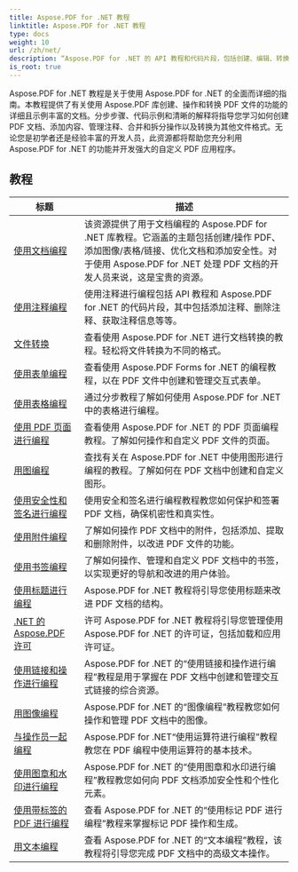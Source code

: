 ```yaml
---
title: Aspose.PDF for .NET 教程
linktitle: Aspose.PDF for .NET 教程
type: docs
weight: 10
url: /zh/net/
description: “Aspose.PDF for .NET 的 API 教程和代码片段，包括创建、编辑、转换、打印以及 PDF 文档处理的更多功能使用”
is_root: true
---
```


Aspose.PDF for .NET 教程是关于使用 Aspose.PDF for .NET 的全面而详细的指南。本教程提供了有关使用 Aspose.PDF 库创建、操作和转换 PDF 文件的功能的详细且示例丰富的文档。分步步骤、代码示例和清晰的解释将指导您学习如何创建 PDF 文档、添加内容、管理注释、合并和拆分操作以及转换为其他文件格式。无论您是初学者还是经验丰富的开发人员，此资源都将帮助您充分利用 Aspose.PDF for .NET 的功能并开发强大的自定义 PDF 应用程序。

## 教程
| 标题 | 描述 |
| --- | --- | 
| [使用文档编程](./programming-with-document/) | 该资源提供了用于文档编程的 Aspose.PDF for .NET 库教程。它涵盖的主题包括创建/操作 PDF、添加图像/表格/链接、优化文档和添加安全性。对于使用 Aspose.PDF for .NET 处理 PDF 文档的开发人员来说，这是宝贵的资源。 |
| [使用注释编程](./annotations/) | 使用注释进行编程包括 API 教程和 Aspose.PDF for .NET 的代码片段，其中包括添加注释、删除注释、获取注释信息等等。 |  
| [文件转换](./document-conversion/) | 查看使用 Aspose.PDF for .NET 进行文档转换的教程。轻松将文件转换为不同的格式。 |
| [使用表单编程](./programming-with-forms/) | 查看使用 Aspose.PDF Forms for .NET 的编程教程，以在 PDF 文件中创建和管理交互式表单。 |
| [使用表格编程](./programming-with-tables/) | 通过分步教程了解如何使用 Aspose.PDF for .NET 中的表格进行编程。 | 
| [使用 PDF 页面进行编程](./programming-with-pdf-pages/) | 查看使用 Aspose.PDF for .NET 的 PDF 页面编程教程。了解如何操作和自定义 PDF 文件的页面。 |
| [用图编程](./programming-with-graphs/) | 查找有关在 Aspose.PDF for .NET 中使用图形进行编程的教程。了解如何在 PDF 文档中创建和自定义图形。 |
| [使用安全性和签名进行编程](./programming-with-security-and-signatures/) | 使用安全和签名进行编程教程教您如何保护和签署 PDF 文档，确保机密性和真实性。 |
| [使用附件编程](./programming-with-attachments/) | 了解如何操作 PDF 文档中的附件，包括添加、提取和删除附件，以改进 PDF 文件的功能。 |
| [使用书签编程](./programming-with-bookmarks/) | 了解如何操作、管理和自定义 PDF 文档中的书签，以实现更好的导航和改进的用户体验。 |
| [使用标题进行编程](./programming-with-headings/) | Aspose.PDF for .NET 教程将引导您使用标题来改进 PDF 文档的结构。 |
| [.NET 的 Aspose.PDF 许可](./licensing-aspose-pdf/) | 许可 Aspose.PDF for .NET 教程将引导您管理使用 Aspose.PDF for .NET 的许可证，包括加载和应用许可证。 |
| [使用链接和操作进行编程](./programming-with-links-and-actions/) | Aspose.PDF for .NET 的“使用链接和操作进行编程”教程是用于掌握在 PDF 文档中创建和管理交互式链接的综合资源。 |
| [用图像编程](./programming-with-images/) | Aspose.PDF for .NET 的“图像编程”教程教您如何操作和管理 PDF 文档中的图像。 |
| [与操作员一起编程](./programming-with-operators/) | Aspose.PDF for .NET“使用运算符进行编程”教程教您在 PDF 编程中使用运算符的基本技术。 |
| [使用图章和水印进行编程](./programming-with-stamps-and-watermarks/) | Aspose.PDF for .NET 的“使用图章和水印进行编程”教程教您如何向 PDF 文档添加安全性和个性化元素。 |
| [使用带标签的 PDF 进行编程](./programming-with-tagged-pdf/) | 查看 Aspose.PDF for .NET 的“使用标记 PDF 进行编程”教程来掌握标记 PDF 操作和生成。 |
| [用文本编程](./programming-with-text/) | 查看 Aspose.PDF for .NET 的“文本编程”教程，该教程将引导您完成 PDF 文档中的高级文本操作。 |